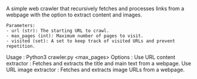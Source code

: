 A simple web crawler that recursively fetches and processes links from a webpage
with the option to extract content and images.

    Parameters:
    - url (str): The starting URL to crawl.
    - max_pages (int): Maximum number of pages to visit.
    - visited (set): A set to keep track of visited URLs and prevent repetition.

Usage :
	Python3 crawler.py <url> <max_pages>
Options :
	Use URL content extractor : 
		Fetches and extracts the title and main text from a webpage.
	Use URL image extractor :
		Fetches and extracts image URLs from a webpage.
